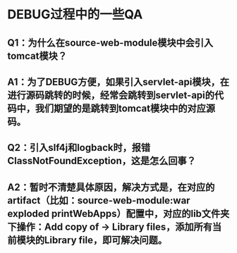 # DEBUG过程中的一些QA

## Q1：为什么在source-web-module模块中会引入tomcat模块？
## A1：为了DEBUG方便，如果引入servlet-api模块，在进行源码跳转的时候，经常会跳转到servlet-api的代码中，我们期望的是跳转到tomcat模块中的对应源码。

## Q2：引入slf4j和logback时，报错ClassNotFoundException，这是怎么回事？
## A2：暂时不清楚具体原因，解决方式是，在对应的artifact（比如：source-web-module:war exploded printWebApps）配置中，对应的lib文件夹下操作：Add copy of -> Library files，添加所有当前模块的Library file，即可解决问题。